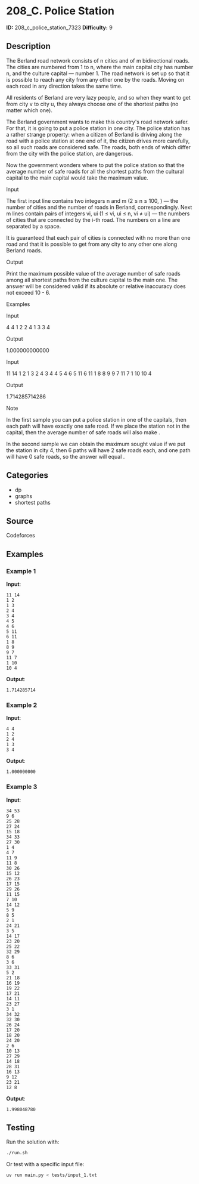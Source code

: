 # 208_C. Police Station

**ID:** 208_c_police_station_7323
**Difficulty:** 9

## Description

The Berland road network consists of n cities and of m bidirectional roads. The cities are numbered from 1 to n, where the main capital city has number n, and the culture capital — number 1. The road network is set up so that it is possible to reach any city from any other one by the roads. Moving on each road in any direction takes the same time.

All residents of Berland are very lazy people, and so when they want to get from city v to city u, they always choose one of the shortest paths (no matter which one).

The Berland government wants to make this country's road network safer. For that, it is going to put a police station in one city. The police station has a rather strange property: when a citizen of Berland is driving along the road with a police station at one end of it, the citizen drives more carefully, so all such roads are considered safe. The roads, both ends of which differ from the city with the police station, are dangerous.

Now the government wonders where to put the police station so that the average number of safe roads for all the shortest paths from the cultural capital to the main capital would take the maximum value.

Input

The first input line contains two integers n and m (2 ≤ n ≤ 100, <image>) — the number of cities and the number of roads in Berland, correspondingly. Next m lines contain pairs of integers vi, ui (1 ≤ vi, ui ≤ n, vi ≠ ui) — the numbers of cities that are connected by the i-th road. The numbers on a line are separated by a space. 

It is guaranteed that each pair of cities is connected with no more than one road and that it is possible to get from any city to any other one along Berland roads.

Output

Print the maximum possible value of the average number of safe roads among all shortest paths from the culture capital to the main one. The answer will be considered valid if its absolute or relative inaccuracy does not exceed 10 - 6.

Examples

Input

4 4
1 2
2 4
1 3
3 4


Output

1.000000000000


Input

11 14
1 2
1 3
2 4
3 4
4 5
4 6
5 11
6 11
1 8
8 9
9 7
11 7
1 10
10 4


Output

1.714285714286

Note

In the first sample you can put a police station in one of the capitals, then each path will have exactly one safe road. If we place the station not in the capital, then the average number of safe roads will also make <image>.

In the second sample we can obtain the maximum sought value if we put the station in city 4, then 6 paths will have 2 safe roads each, and one path will have 0 safe roads, so the answer will equal <image>.

## Categories

- dp
- graphs
- shortest paths

## Source

Codeforces

## Examples

### Example 1

**Input**:
```
11 14
1 2
1 3
2 4
3 4
4 5
4 6
5 11
6 11
1 8
8 9
9 7
11 7
1 10
10 4
```

**Output**:
```
1.714285714
```

### Example 2

**Input**:
```
4 4
1 2
2 4
1 3
3 4
```

**Output**:
```
1.000000000
```

### Example 3

**Input**:
```
34 53
9 6
25 28
27 24
15 18
34 33
27 30
1 4
4 7
11 9
11 8
30 26
15 12
26 23
17 15
29 26
11 15
7 10
14 12
5 9
8 5
2 1
24 21
3 5
14 17
23 20
25 22
32 29
8 6
3 6
33 31
5 2
21 18
16 19
19 22
17 21
14 11
23 27
3 1
34 32
32 30
26 24
17 20
18 20
24 20
2 6
10 13
27 29
14 18
28 31
16 13
9 12
23 21
12 8
```

**Output**:
```
1.998048780
```


## Testing

Run the solution with:

```bash
./run.sh
```

Or test with a specific input file:

```bash
uv run main.py < tests/input_1.txt
```
